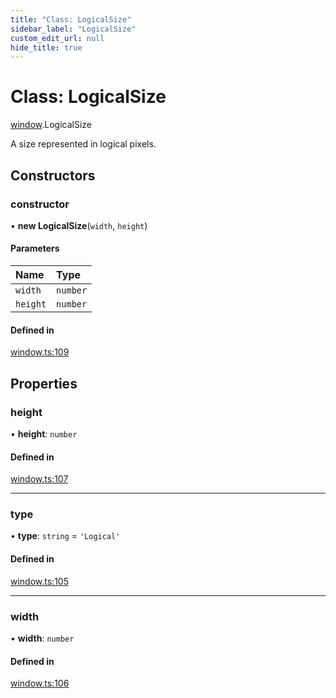 ```yaml
---
title: "Class: LogicalSize"
sidebar_label: "LogicalSize"
custom_edit_url: null
hide_title: true
---
```


# Class: LogicalSize

[window](../modules/window.md).LogicalSize

A size represented in logical pixels.

## Constructors

### constructor

• **new LogicalSize**(`width`, `height`)

#### Parameters

| Name | Type |
| :------ | :------ |
| `width` | `number` |
| `height` | `number` |

#### Defined in

[window.ts:109](https://github.com/tauri-apps/tauri/blob/fbb405b/tooling/api/src/window.ts#L109)

## Properties

### height

• **height**: `number`

#### Defined in

[window.ts:107](https://github.com/tauri-apps/tauri/blob/fbb405b/tooling/api/src/window.ts#L107)

___

### type

• **type**: `string` = `'Logical'`

#### Defined in

[window.ts:105](https://github.com/tauri-apps/tauri/blob/fbb405b/tooling/api/src/window.ts#L105)

___

### width

• **width**: `number`

#### Defined in

[window.ts:106](https://github.com/tauri-apps/tauri/blob/fbb405b/tooling/api/src/window.ts#L106)
